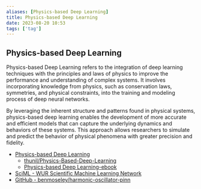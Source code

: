 ```yaml
---
aliases: [Physics-based Deep Learning]
title: Physics-based Deep Learning
date: 2023-08-20 10:53
tags: ['tag']
---
```


## Physics-based Deep Learning

Physics-based Deep Learning refers to the integration of deep learning techniques with the principles and laws of physics to improve the performance and understanding of complex systems. It involves incorporating knowledge from physics, such as conservation laws, symmetries, and physical constraints, into the training and modeling process of deep neural networks.

By leveraging the inherent structure and patterns found in physical systems, physics-based deep learning enables the development of more accurate and efficient models that can capture the underlying dynamics and behaviors of these systems. This approach allows researchers to simulate and predict the behavior of physical phenomena with greater precision and fidelity.

- [Physics-based Deep Learning](https://physicsbaseddeeplearning.org/overview-equations.html)
  - [thunil/Physics-Based-Deep-Learning](https://github.com/thunil/Physics-Based-Deep-Learning)
  - [Physics-based Deep Learning-ebook](https://arxiv.org/abs/2109.05237)
- [SciML - WUR Scientific Machine Learning Network](https://sciml.wur.nl/)
- [GitHub - benmoseley/harmonic-oscillator-pinn](https://github.com/benmoseley/harmonic-oscillator-pinn/tree/main)
